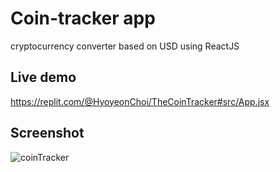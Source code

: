 # Coin-tracker app
cryptocurrency converter based on USD using ReactJS

## Live demo
https://replit.com/@HyoyeonChoi/TheCoinTracker#src/App.jsx

## Screenshot
![coinTracker](https://user-images.githubusercontent.com/13043536/178577574-644f94a5-9185-4364-bba4-693a6baef25a.jpg)
